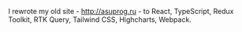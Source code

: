 
I rewrote my old site - http://asuprog.ru - to React, TypeScript, Redux Toolkit, RTK Query, Tailwind CSS, Highcharts, Webpack.
